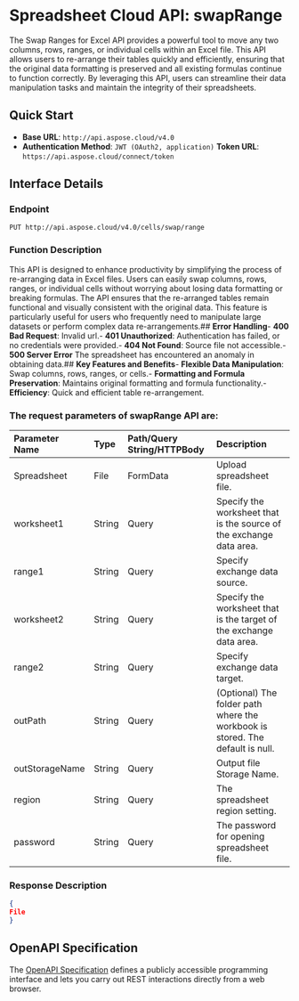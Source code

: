 # **Spreadsheet Cloud API: swapRange**

The Swap Ranges for Excel API provides a powerful tool to move any two columns, rows, ranges, or individual cells within an Excel file. This API allows users to re-arrange their tables quickly and efficiently, ensuring that the original data formatting is preserved and all existing formulas continue to function correctly. By leveraging this API, users can streamline their data manipulation tasks and maintain the integrity of their spreadsheets. 


## **Quick Start**

- **Base URL**: `http://api.aspose.cloud/v4.0`
- **Authentication Method**: `JWT (OAuth2, application)`  **Token URL**: `https://api.aspose.cloud/connect/token`
## **Interface Details**

### **Endpoint** 

```
PUT http://api.aspose.cloud/v4.0/cells/swap/range
```
### **Function Description**
This API is designed to enhance productivity by simplifying the process of re-arranging data in Excel files. Users can easily swap columns, rows, ranges, or individual cells without worrying about losing data formatting or breaking formulas. The API ensures that the re-arranged tables remain functional and visually consistent with the original data. This feature is particularly useful for users who frequently need to manipulate large datasets or perform complex data re-arrangements.## **Error Handling**- **400 Bad Request**: Invalid url.- **401 Unauthorized**:  Authentication has failed, or no credentials were provided.- **404 Not Found**: Source file not accessible.- **500 Server Error** The spreadsheet has encountered an anomaly in obtaining data.## **Key Features and Benefits**- **Flexible Data Manipulation**: Swap columns, rows, ranges, or cells.- **Formatting and Formula Preservation**: Maintains original formatting and formula functionality.- **Efficiency**: Quick and efficient table re-arrangement.

### The request parameters of **swapRange** API are: 

| Parameter Name | Type | Path/Query String/HTTPBody | Description | 
| :- | :- | :- |:- | 
|Spreadsheet|File|FormData|Upload spreadsheet file.|
|worksheet1|String|Query|Specify the worksheet that is the source of the exchange data area.|
|range1|String|Query|Specify exchange data source.|
|worksheet2|String|Query|Specify the worksheet that is the target of the exchange data area.|
|range2|String|Query|Specify exchange data target.|
|outPath|String|Query|(Optional) The folder path where the workbook is stored. The default is null.|
|outStorageName|String|Query|Output file Storage Name.|
|region|String|Query|The spreadsheet region setting.|
|password|String|Query|The password for opening spreadsheet file.|

### **Response Description**
```json
{
File
}
```


## OpenAPI Specification

The [OpenAPI Specification](https://reference.aspose.cloud/cells/#/TransformController/SwapRange) defines a publicly accessible programming interface and lets you carry out REST interactions directly from a web browser.

